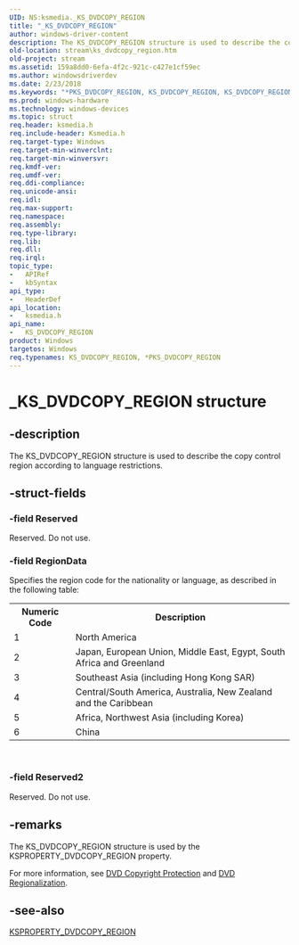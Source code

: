 ```yaml
---
UID: NS:ksmedia._KS_DVDCOPY_REGION
title: "_KS_DVDCOPY_REGION"
author: windows-driver-content
description: The KS_DVDCOPY_REGION structure is used to describe the copy control region according to language restrictions.
old-location: stream\ks_dvdcopy_region.htm
old-project: stream
ms.assetid: 159a8dd0-6efa-4f2c-921c-c427e1cf59ec
ms.author: windowsdriverdev
ms.date: 2/23/2018
ms.keywords: "*PKS_DVDCOPY_REGION, KS_DVDCOPY_REGION, KS_DVDCOPY_REGION structure [Streaming Media Devices], PKS_DVDCOPY_REGION, PKS_DVDCOPY_REGION structure pointer [Streaming Media Devices], _KS_DVDCOPY_REGION, dvdref_ff087f30-2337-4b0f-8ae1-8a42cacaa5ae.xml, ksmedia/KS_DVDCOPY_REGION, ksmedia/PKS_DVDCOPY_REGION, stream.ks_dvdcopy_region"
ms.prod: windows-hardware
ms.technology: windows-devices
ms.topic: struct
req.header: ksmedia.h
req.include-header: Ksmedia.h
req.target-type: Windows
req.target-min-winverclnt: 
req.target-min-winversvr: 
req.kmdf-ver: 
req.umdf-ver: 
req.ddi-compliance: 
req.unicode-ansi: 
req.idl: 
req.max-support: 
req.namespace: 
req.assembly: 
req.type-library: 
req.lib: 
req.dll: 
req.irql: 
topic_type:
-	APIRef
-	kbSyntax
api_type:
-	HeaderDef
api_location:
-	ksmedia.h
api_name:
-	KS_DVDCOPY_REGION
product: Windows
targetos: Windows
req.typenames: KS_DVDCOPY_REGION, *PKS_DVDCOPY_REGION
---
```


# _KS_DVDCOPY_REGION structure


## -description


The KS_DVDCOPY_REGION structure is used to describe the copy control region according to language restrictions.


## -struct-fields




### -field Reserved

Reserved. Do not use.


### -field RegionData

Specifies the region code for the nationality or language, as described in the following table:

<table>
<tr>
<th>Numeric Code</th>
<th>Description</th>
</tr>
<tr>
<td>
1

</td>
<td>
North America

</td>
</tr>
<tr>
<td>
2

</td>
<td>
Japan, European Union, Middle East, Egypt, South Africa and Greenland

</td>
</tr>
<tr>
<td>
3

</td>
<td>
Southeast Asia (including Hong Kong SAR)

</td>
</tr>
<tr>
<td>
4

</td>
<td>
Central/South America, Australia, New Zealand and the Caribbean

</td>
</tr>
<tr>
<td>
5

</td>
<td>
Africa, Northwest Asia (including Korea)

</td>
</tr>
<tr>
<td>
6

</td>
<td>
China

</td>
</tr>
</table>
 


### -field Reserved2

Reserved. Do not use.


## -remarks



The KS_DVDCOPY_REGION structure is used by the KSPROPERTY_DVDCOPY_REGION property.

For more information, see <a href="https://msdn.microsoft.com/ff9cf8c8-7c8f-485c-b2ab-7567a5eeb87b">DVD Copyright Protection</a> and <a href="https://msdn.microsoft.com/931441c8-9521-43c9-86f1-dbf75d36e190">DVD Regionalization</a>.




## -see-also




<a href="https://msdn.microsoft.com/library/windows/hardware/ff565146">KSPROPERTY_DVDCOPY_REGION</a>
 

 

